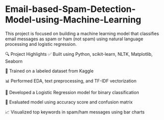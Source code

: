 # Email-based-Spam-Detection-Model-using-Machine-Learning
This project is focused on building a machine learning model that classifies email messages as spam or ham (not spam) using natural language processing and logistic regression.


🔍 Project Highlights
✅ Built using Python, scikit-learn, NLTK, Matplotlib, Seaborn

📁 Trained on a labeled dataset from Kaggle

📊 Performed EDA, text preprocessing, and TF-IDF vectorization

🤖 Developed a Logistic Regression model for binary classification

🧠 Evaluated model using accuracy score and confusion matrix

📈 Visualized top keywords in spam/ham messages using bar charts

